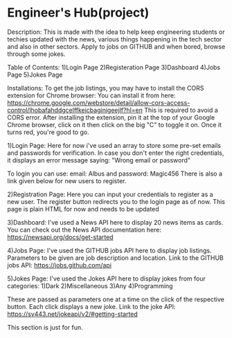 # Engineer's Hub(project)

Description: This is made with the idea to help keep engineering students or techies updated with the news, various things happening in the tech
sector and also in other sectors. Apply to jobs on GITHUB and when bored, browse through some jokes. 

Table of Contents:
  1)Login Page
  2)Registeration Page
  3)Dashboard
  4)Jobs Page
  5)Jokes Page
  
Installations:
  To get the job listings, you may have to install the CORS extension for Chrome browser:
  You can install it from here: https://chrome.google.com/webstore/detail/allow-cors-access-control/lhobafahddgcelffkeicbaginigeejlf?hl=en
  This is required to avoid a CORS error.
  After installing the extension, pin it at the top of your Google Chrome browser, click on it then click on the big "C" to toggle it on.
  Once it turns red, you're good to go.
  
1)Login Page:
  Here for now i've used an array to store some pre-set emails and passwords for verification. In case you don't enter the right credentials, it
  displays an error message saying: "Wrong email or password"
  
  To login you can use: email: Albus and password: Magic456
  There is also a link given below for new users to register.
  
2)Registration Page:
  Here you can input your credentials to register as a new user.
  The register button redirects you to the login page as of now.
  This page is plain HTML for now and needs to be updated
  
3)Dashboard:
  I've used a News API here to display 20 news items as cards. 
  You can check out the News API documentation here: https://newsapi.org/docs/get-started
  
4)Jobs Page:
  I've used the GITHUB jobs API here to display job listings. Parameters to be given are 
  job description and location.
  Link to the GITHUB jobs API: https://jobs.github.com/api
  
5)Jokes Page:
  I've used the Jokes API here to display jokes from four categories:
  1)Dark
  2)Miscellaneous
  3)Any
  4)Programming
  
  These are passed as parameters one at a time on the click of the respective button. Each click displays
  a new joke.
  Link to the joke API: https://sv443.net/jokeapi/v2/#getting-started
  
  This section is just for fun.
  
  
